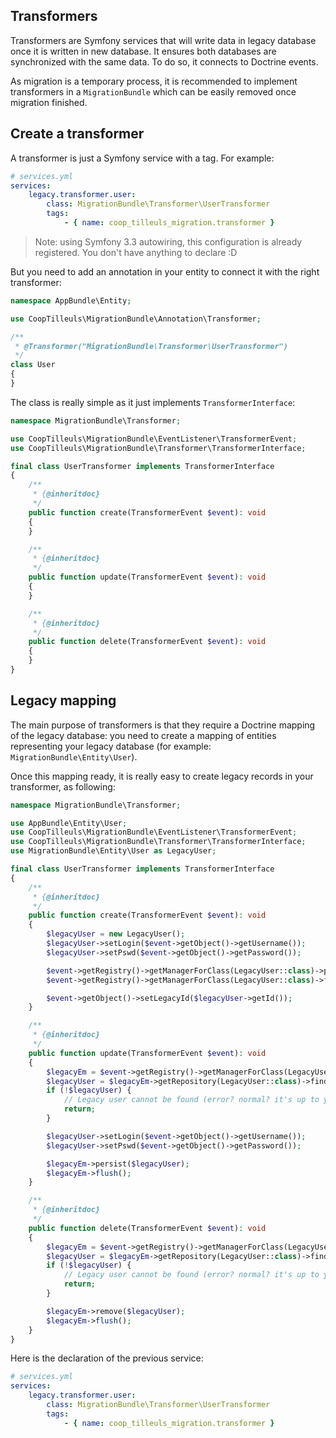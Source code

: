 Transformers
------------

Transformers are Symfony services that will write data in legacy database once it is written in new database. It ensures
both databases are synchronized with the same data. To do so, it connects to Doctrine events.

As migration is a temporary process, it is recommended to implement transformers in a `MigrationBundle` which can be
easily removed once migration finished.

## Create a transformer

A transformer is just a Symfony service with a tag. For example:

```yml
# services.yml
services:
    legacy.transformer.user:
        class: MigrationBundle\Transformer\UserTransformer
        tags:
            - { name: coop_tilleuls_migration.transformer }
```

> Note: using Symfony 3.3 autowiring, this configuration is already registered. You don't have anything to declare :D

But you need to add an annotation in your entity to connect it with the right transformer:

```php
namespace AppBundle\Entity;

use CoopTilleuls\MigrationBundle\Annotation\Transformer;

/**
 * @Transformer("MigrationBundle\Transformer\UserTransformer")
 */
class User
{
}
```

The class is really simple as it just implements `TransformerInterface`:

```php
namespace MigrationBundle\Transformer;

use CoopTilleuls\MigrationBundle\EventListener\TransformerEvent;
use CoopTilleuls\MigrationBundle\Transformer\TransformerInterface;

final class UserTransformer implements TransformerInterface
{
    /**
     * {@inheritdoc}
     */
    public function create(TransformerEvent $event): void
    {
    }

    /**
     * {@inheritdoc}
     */
    public function update(TransformerEvent $event): void
    {
    }

    /**
     * {@inheritdoc}
     */
    public function delete(TransformerEvent $event): void
    {
    }
}
```

## Legacy mapping

The main purpose of transformers is that they require a Doctrine mapping of the legacy database: you need to create a
mapping of entities representing your legacy database (for example: `MigrationBundle\Entity\User`).

Once this mapping ready, it is really easy to create legacy records in your transformer, as following:

```php
namespace MigrationBundle\Transformer;

use AppBundle\Entity\User;
use CoopTilleuls\MigrationBundle\EventListener\TransformerEvent;
use CoopTilleuls\MigrationBundle\Transformer\TransformerInterface;
use MigrationBundle\Entity\User as LegacyUser;

final class UserTransformer implements TransformerInterface
{
    /**
     * {@inheritdoc}
     */
    public function create(TransformerEvent $event): void
    {
        $legacyUser = new LegacyUser();
        $legacyUser->setLogin($event->getObject()->getUsername());
        $legacyUser->setPswd($event->getObject()->getPassword());

        $event->getRegistry()->getManagerForClass(LegacyUser::class)->persist($legacyUser);
        $event->getRegistry()->getManagerForClass(LegacyUser::class)->flush();

        $event->getObject()->setLegacyId($legacyUser->getId());
    }

    /**
     * {@inheritdoc}
     */
    public function update(TransformerEvent $event): void
    {
        $legacyEm = $event->getRegistry()->getManagerForClass(LegacyUser::class);
        $legacyUser = $legacyEm->getRepository(LegacyUser::class)->find($event->getObject()->getLegacyId());
        if (!$legacyUser) {
            // Legacy user cannot be found (error? normal? it's up to you, you can also throw a \RuntimeException)
            return;
        }

        $legacyUser->setLogin($event->getObject()->getUsername());
        $legacyUser->setPswd($event->getObject()->getPassword());

        $legacyEm->persist($legacyUser);
        $legacyEm->flush();
    }

    /**
     * {@inheritdoc}
     */
    public function delete(TransformerEvent $event): void
    {
        $legacyEm = $event->getRegistry()->getManagerForClass(LegacyUser::class);
        $legacyUser = $legacyEm->getRepository(LegacyUser::class)->find($event->getObject()->getLegacyId());
        if (!$legacyUser) {
            // Legacy user cannot be found (error? normal? it's up to you, you can also throw a \RuntimeException)
            return;
        }

        $legacyEm->remove($legacyUser);
        $legacyEm->flush();
    }
}
```

Here is the declaration of the previous service:

```yml
# services.yml
services:
    legacy.transformer.user:
        class: MigrationBundle\Transformer\UserTransformer
        tags:
            - { name: coop_tilleuls_migration.transformer }
```
